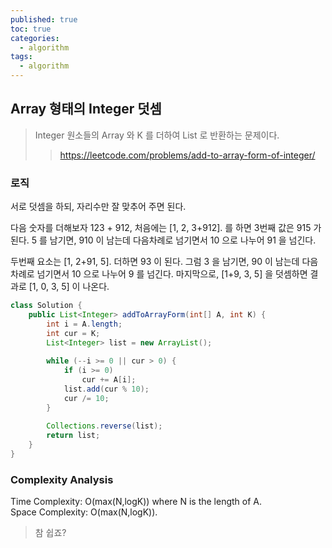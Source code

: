 ```yaml
---
published: true
toc: true
categories:
  - algorithm
tags:
  - algorithm
---
```

## Array 형태의 Integer 덧셈
> Integer 원소들의 Array 와 K 를 더하여 List<Integer> 로 반환하는 문제이다.
>> <https://leetcode.com/problems/add-to-array-form-of-integer/>


### 로직
서로 덧셈을 하되, 자리수만 잘 맞추어 주면 된다.

다음 숫자를 더해보자 123 + 912, 처음에는 [1, 2, 3+912]. 를 하면 3번째 값은 915 가 된다. 5 를 남기면, 910 이 남는데 다음차례로 넘기면서 10 으로 나누어 91 을 넘긴다.

두번째 요소는 [1, 2+91, 5]. 더하면 93 이 된다. 그럼 3 을 남기면, 90 이 남는데 다음차례로 넘기면서 10 으로 나누어 9 를 넘긴다. 마지막으로, [1+9, 3, 5] 을 덧셈하면 결과로 [1, 0, 3, 5] 이 나온다.

```java
class Solution {
    public List<Integer> addToArrayForm(int[] A, int K) {
        int i = A.length;
        int cur = K;
        List<Integer> list = new ArrayList();
        
        while (--i >= 0 || cur > 0) {
            if (i >= 0)
                cur += A[i];
            list.add(cur % 10);
            cur /= 10;
        }
        
        Collections.reverse(list);
        return list;
    }
}
```

### Complexity Analysis  
Time Complexity: O(max(N,logK)) where N is the length of A.   
Space Complexity: O(max(N,logK)). 

> 참 쉽죠?